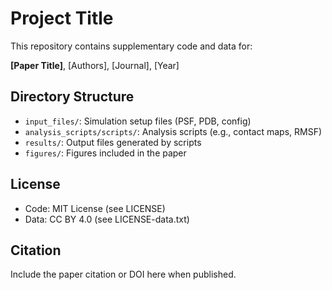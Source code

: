 # Project Title

This repository contains supplementary code and data for:

**[Paper Title]**, [Authors], [Journal], [Year]

## Directory Structure
- `input_files/`: Simulation setup files (PSF, PDB, config)
- `analysis_scripts/scripts/`: Analysis scripts (e.g., contact maps, RMSF)
- `results/`: Output files generated by scripts
- `figures/`: Figures included in the paper

## License
- Code: MIT License (see LICENSE)
- Data: CC BY 4.0 (see LICENSE-data.txt)

## Citation
Include the paper citation or DOI here when published.
